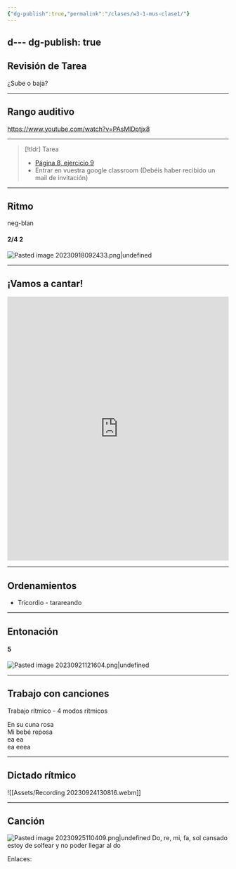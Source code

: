 ```yaml
---
{"dg-publish":true,"permalink":"/clases/w3-1-mus-clase1/"}
---
```


d---
dg-publish: true
---
## Revisión de Tarea

¿Sube o baja?

---
## Rango auditivo

https://www.youtube.com/watch?v=PAsMlDptjx8

---

> [!tldr] Tarea
> - [Página 8, ejercicio 9](https://www.blinklearning.com/v/1695290678/theme_tmpux/launch.php?theme=tmpux#responsive/book/4177206)
> - Entrar en vuestra google classroom (Debéis haber recibido un mail de invitación)

---
## Ritmo

neg-blan


<div class="transclusion internal-embed is-loaded"><div class="markdown-embed">



#### 2/4 2 
![Pasted image 20230918092433.png|undefined](/img/user/Assets/Pasted%20image%2020230918092433.png)

</div></div>



---
## ¡Vamos a cantar!

<iframe height="600" width="100%" allow="fullscreen", frameborder="0" src="https://www.hooktheory.com/hookpad/iframe/ROmNrXNnmNw?enableYouTube=true&showPianoInstrument=false&showRewindControl=false&tabPlayType=tab-play-type-youtube"></iframe>


---
## Ordenamientos

- Tricordio - tarareando

---
## Entonación


<div class="transclusion internal-embed is-loaded"><div class="markdown-embed">



#### 5
![Pasted image 20230921121604.png|undefined](/img/user/Assets/Pasted%20image%2020230921121604.png)


</div></div>


---
## Trabajo con canciones
Trabajo rítmico - 4 modos rítmicos

En su cuna rosa  
Mi bebé reposa  
ea ea  
ea eeea

---
## Dictado rítmico

![[Assets/Recording 20230924130816.webm]]

---
## Canción

![Pasted image 20230925110409.png|undefined](/img/user/Assets/Pasted%20image%2020230925110409.png)
Do, re, mi, fa, sol
cansado estoy de solfear
y no poder llegar al do

Enlaces: 
